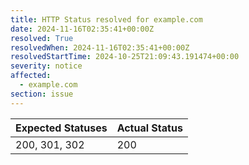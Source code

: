 ```yaml
---
title: HTTP Status resolved for example.com
date: 2024-11-16T02:35:41+00:00Z
resolved: True
resolvedWhen: 2024-11-16T02:35:41+00:00Z
resolvedStartTime: 2024-10-25T21:09:43.191474+00:00
severity: notice
affected:
  - example.com
section: issue
---
```


| Expected Statuses | Actual Status  |
|-------------------|----------------|
| 200, 301, 302 | 200 |

